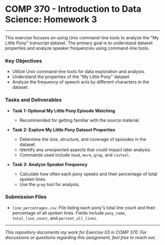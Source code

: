 # COMP 370 - Introduction to Data Science: Homework 3

---
This exercise focuses on using Unix command-line tools to analyze the "My Little Pony" transcript dataset. The primary goal is to understand dataset properties and analyze speaker frequencies using command-line tools.

### Key Objectives
- Utilize Unix command-line tools for data exploration and analysis.
- Understand the properties of the "My Little Pony" dataset.
- Analyze the frequency of speech acts by different characters in the dataset.

### Tasks and Deliverables
- **Task 1: Optional My Little Pony Episode Watching**
  - Recommended for getting familiar with the source material.

- **Task 2: Explore My Little Pony Dataset Properties**
  - Determine the size, structure, and coverage of episodes in the dataset.
  - Identify any unexpected aspects that could impact later analysis.
  - Commands used include `head`, `more`, `grep`, and `csvtool`.

- **Task 3: Analyze Speaker Frequency**
  - Calculate how often each pony speaks and their percentage of total spoken lines.
  - Use the `grep` tool for analysis.

### Submission Files
- `line_percentages.csv`: File listing each pony's total line count and their percentage of all spoken lines. Fields include `pony_name`, `total_line_count`, and `percent_all_lines`.

---

*This repository documents my work for Exercise 03 in COMP 370. For discussions or questions regarding this assignment, feel free to reach out.*
